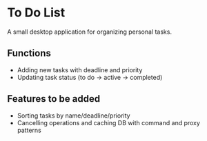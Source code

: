 # To Do List

A small desktop application for organizing personal tasks.


## Functions

- Adding new tasks with deadline and priority
- Updating task status (to do -> active -> completed)


## Features to be added

- Sorting tasks by name/deadline/priority
- Cancelling operations and caching DB with command and proxy patterns
